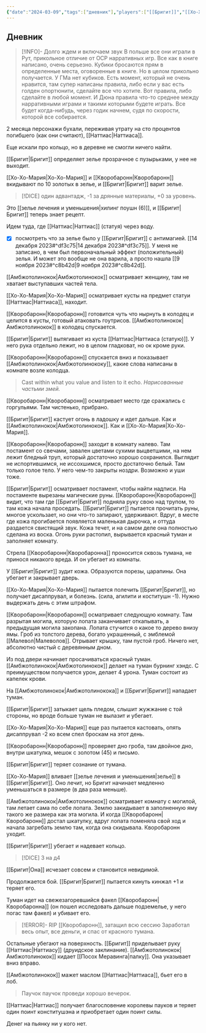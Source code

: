 ```yaml
---
{"date":"2024-03-09","tags":["дневник"],"players":["[[Бригит]]","[[Хо-Хо-Мария]]","[[Кворобаронн]]","[[Амбжотолинокок]]"],"campaign":"GG Dungeon","world-date":null,"world-time-start":null,"previous-session":"[[4 января 2024]]","dg-publish":true,"permalink":"/9-marta-2024/","dgPassFrontmatter":true}
---
```



## Дневник
> [!INFO]- Долго ждем и включаем звук
> В польше все они играли в Рут, прикольное отличие от ОСР нарративных игр. Все как в книге написано, очень серьезно. Кубики бросаются прям в определенные места, оговоренные в книге. Но в целом прикольно получается. 
> У ГМа нет кубиков. 
> Есть момент, который не очень нравится, там супер написаны правила, либо если у вас есть голден опортюнити, сделайте все что хотите. Вот правила, либо сделайте в любой момент.
> И Дюна правила что-то среднее между нарративными играми и такими которыми будете играть. Все будет когда-нибудь, через годик начнем, судя по скорости, которой все собирается. 

2 месяца персонажи бухали, переживая утрату на сто процентов погибшего (как они считают), [[Наттиас\|Наттиаса]].

Еще искали про кольцо, но в деревне не смогли ничего найти. 

[[Бригит\|Бригит]] определяет зелье прозрачное с пузырьками, у нее не выходит.

[[Хо-Хо-Мария\|Хо-Хо-Мария]] и [[Кворобаронн\|Кворобаронн]] вкидывают по 10 золотых в зелье, и [[Бригит\|Бригит]] варит зелье. 

>[!DICE] один адвантадж, -1 за дрянные материалы, +0 за уровень.

Это [[зелье лечения и уменьшения\|хилинг поушн (6)]], и [[Бригит\|Бригит]] теперь знает рецепт. 

Идем туда, где [[Наттиас\|Наттиас]] (статуя) через воду. 

- [x] посмотреть что за зелье было у [[Бригит\|Бригит]] с антимагией. [[14 декабря 2023#^df3c75\|14 декабря 2023#^df3c75]]. У меня не записано, в чем был первоначальный эффект (положительный) зелья. И может это вообще не она варила, а просто нашла [[9 ноября 2023#^c8b42d\|9 ноября 2023#^c8b42d]].

[[Амбжотолинокок\|Амбжотолинокок]] осматривает женщину, там не хватает выступавших частей тела. 

[[Хо-Хо-Мария\|Хо-Хо-Мария]] осматривает кусты на предмет статуи [[Наттиас\|Наттиаса]], находит.

[[Кворобаронн\|Кворобаронн]] готовится чуть что нырнуть в колодец и целится в кусты, готовый атаковать гоутрисов. [[Амбжотолинокок\|Амбжотолинокок]] в колодец спускается. 

[[Бригит\|Бригит]] вытягивает из куста [[Наттиас\|Наттиаса (статую)]]. У него рука отдельно лежит, но в целом гладковат, но ок кроме руки. 

[[Кворобаронн\|Кворобаронн]] спускается вниз и показывает [[Амбжотолинокок\|Амбжотолинококу]], какие слова написаны в комнате возле колодца. 

> Cast within what you value and listen to it echo. 
*Нарисованные частьми змей.* 

[[Кворобаронн\|Кворобаронн]] осматривает место где сражались с горгульями. Там чистенько, прибрано.

[[Бригит\|Бригит]] кастует огонь в ладошку и идет дальше. Как и [[Амбжотолинокок\|Амбжотолинокок]]. Как и [[Хо-Хо-Мария\|Хо-Хо-Мария]].

[[Кворобаронн\|Кворобаронн]] заходит в комнату налево. Там постамент со свечами, завален цветами сухими выцветшими, на нем лежит бледный труп, который достаточно хорошо сохранился. Выглядит не испортившимся, не иссохшимся, просто достаточно белый. Там только голое тело. У него чем-то закрыты ноздри. Возможно и уши тоже. 

[[Бригит\|Бригит]] осматривает постамент, чтобы найти надписи. На постаменте вырезаны магические руны. [[Кворобаронн\|Кворобаронн]] видит, что там где [[Бригит\|Бригит]] подняла руку свою над трупом, то там кожа начала проседать. [[Бригит\|Бригит]] пытается прочитать руны, многое ускользает, но они что-то запирают, удерживают. Вдруг, в месте где кожа прогибается появляется маленькая дырочка, и оттуда раздается свистящий звук. Кожа течет, и на самом деле она полностью сделана из воска. Огонь руки растопил, вырывается красный туман и заполняет комнату. 

Стрела [[Кворобаронн\|Кворобаронна]] проносится сквозь тумана, не принося никакого вреда. И он убегает из комнаты. 

У [[Бригит\|Бригит]] зудит кожа. Образуются порезы, царапины. Она убегает и закрывает дверь. 

[[Хо-Хо-Мария\|Хо-Хо-Мария]] пытается полечить [[Бригит\|Бригит]], но получает дисаппрувал, и болезнь. (сила, агилити и коститушн -1). Нужно выдержать день с этим штрафом. 

[[Кворобаронн\|Кворобаронн]] осматривает следующую комнату. Там разрытая могила, которую лопата заканчивает откапывать, а предыдущая могила закопана. Лопата стучится о какое то дерево внизу ямы. Гроб из толстого дерева, богато украшенный, с эмблемой [[Малевол\|Малеволов]]. Отрывает крышку, там пустой гроб. Ничего нет, абсолютно чистый с деревянным дном. 

Из под двери начинает просачиваться красный туман. [[Амбжотолинокок\|Амбжотолинокок]] делает на туман бурнинг хэндс. С преимуществом получается урон, делает 4 урона. Туман состоит из капелек крови.

На [[Амбжотолинокок\|Амбжотолинокока]] и [[Бригит\|Бригит]] нападает туман. 

[[Бригит\|Бригит]] затыкает щель пледом, слышит жужжание с той стороны, но вроде больше туман не вылазит и убегает. 

[[Хо-Хо-Мария\|Хо-Хо-Мария]] еще раз пытается кастовать, опять дисаппрувал -2 ко всем спел броскам на этот день. 

[[Кворобаронн\|Кворобаронн]] проверяет дно гроба, там двойное дно, внутри шкатулка, мешок с золотом (45) и письмо. 

[[Бригит\|Бригит]] теряет сознание от тумана. 

[[Хо-Хо-Мария]] вливает [[зелье лечения и уменьшения\|зелье]] в [[Бригит\|Бригит]]. Оно лечит, но Бригит начинает медленно уменьшаться в размере (в два раза меньше).

[[Амбжотолинокок\|Амбжотолинокок]] осматривает комнату с могилой, там летает сама по себе лопата. Землю закидывает в заполненную яму такого же размера как эта могила. И когда [[Кворобаронн\|Кворобаронн]] достал шкатулку, вдруг лопата поменяла свой ход и начала загребать землю там, когда она скидывала. Кворобаронн уходит. 

[[Бригит\|Бригит]] убегает и надевает кольцо. 

> [!DICE] 3 на д4
> 

[[Бригит\|Она]] исчезает совсем и становится невидимой. 

Продолжается бой. [[Бригит\|Бригит]] пытается кинуть кинжал +1 и теряет его. 

Туман идет на свежезагоревшийся факел [[Кворобаронн\|Кворобаронна]] (он пошел исследовать дальше подземелье, у него погас там факел) и убивает его. 

> [!ERROR]- RIP [[Кворобаронн]], затащил всю сессию
> Заработал весь опыт, все деньги, и спас от красного тумана.

Остальные убегают на поверхность. [[Бригит]] приделывает руку [[Наттиас\|Наттиасу]] (друидское заклинание). [[Амбжотолинокок\|Амбжотолинокок]] кидает [[Посох Меравинга\|палку]]. Она указывает вниз вправо.

[[Амбжотолинокок]] мажет маслом [[Наттиас\|Наттиаса]], бьет его в лоб. 

> Паучок паучок проведи хорошо вечерок. 

[[Наттиас\|Наттиас]] получает благословение королевы пауков и теряет один поинт конститушэна и приобретает один поинт силы. 

Денег на пьянку ни у кого нет.

